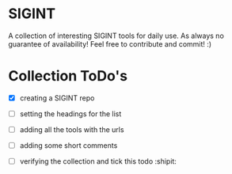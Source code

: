# SIGINT
A collection of interesting SIGINT tools for daily use. As always no guarantee of availability! Feel free to contribute and commit! :)

# Collection ToDo's
- [x] creating a SIGINT repo
- [ ] setting the headings for the list
- [ ] adding all the tools with the urls
- [ ] adding some short comments
- [ ] verifying the collection and tick this todo :shipit:

